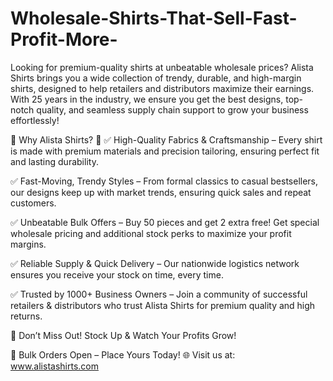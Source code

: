 # Wholesale-Shirts-That-Sell-Fast-Profit-More-
Looking for premium-quality shirts at unbeatable wholesale prices? Alista Shirts brings you a wide collection of trendy, durable, and high-margin shirts, designed to help retailers and distributors maximize their earnings. With 25 years in the industry, we ensure you get the best designs, top-notch quality, and seamless supply chain support to grow your business effortlessly!

🚀 Why Alista Shirts? 🚀
✅ High-Quality Fabrics & Craftsmanship – Every shirt is made with premium materials and precision tailoring, ensuring perfect fit and lasting durability.

✅ Fast-Moving, Trendy Styles – From formal classics to casual bestsellers, our designs keep up with market trends, ensuring quick sales and repeat customers.

✅ Unbeatable Bulk Offers – Buy 50 pieces and get 2 extra free! Get special wholesale pricing and additional stock perks to maximize your profit margins.

✅ Reliable Supply & Quick Delivery – Our nationwide logistics network ensures you receive your stock on time, every time.

✅ Trusted by 1000+ Business Owners – Join a community of successful retailers & distributors who trust Alista Shirts for premium quality and high returns.

📢 Don’t Miss Out! Stock Up & Watch Your Profits Grow!

💼 Bulk Orders Open – Place Yours Today!
🌐 Visit us at: www.alistashirts.com

